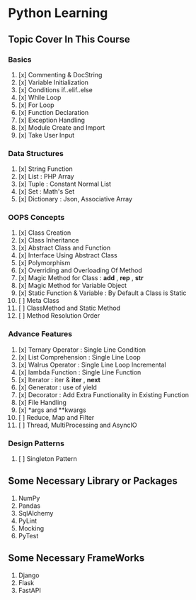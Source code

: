 # Python Learning

## Topic Cover In This Course

### Basics

01. [x] Commenting & DocString
02. [x] Variable Initialization
03. [x] Conditions if..elif..else
04. [x] While Loop
05. [x] For Loop
06. [x] Function Declaration
07. [x] Exception Handling
08. [x] Module Create and Import
09. [x] Take User Input

### Data Structures

01. [x] String Function
02. [x] List : PHP Array
03. [x] Tuple : Constant Normal List
04. [x] Set : Math's Set
05. [x] Dictionary : Json, Associative Array

### OOPS Concepts

01. [x] Class Creation
02. [x] Class Inheritance
03. [x] Abstract Class and Function
04. [x] Interface Using Abstract Class
05. [x] Polymorphism
06. [x] Overriding and Overloading Of Method
07. [x] Magic Method for Class : __add__ , __rep__ , __str__
08. [x] Magic Method for Variable Object
09. [x] Static Function & Variable : By Default a Class is Static
10. [ ] Meta Class
11. [ ] ClassMethod and Static Method
12. [ ] Method Resolution Order

### Advance Features

01. [x] Ternary Operator : Single Line Condition
02. [x] List Comprehension : Single Line Loop
03. [x] Walrus Operator : Single Line Loop Incremental
04. [x] lambda Function : Single Line Function
05. [x] Iterator : iter & __iter__ , __next__
06. [x] Generator : use of yield
07. [x] Decorator : Add Extra Functionality in Existing Function
08. [x] File Handling
09. [x] *args and **kwargs
10. [ ] Reduce, Map and Filter
11. [ ] Thread, MultiProcessing and AsyncIO

### Design Patterns

01. [ ] Singleton Pattern


## Some Necessary Library or Packages

01. NumPy
02. Pandas
03. SqlAlchemy
04. PyLint
05. Mocking
06. PyTest

## Some Necessary FrameWorks

01. Django
02. Flask
03. FastAPI